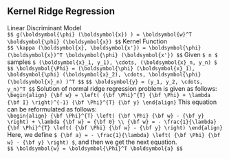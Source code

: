 ## Kernel Ridge Regression

Linear Discriminant Model<br>
`$$ g(\boldsymbol{\phi} (\boldsymbol{x}) ) = \boldsymbol{w}^T \boldsymbol{\phi} (\boldsymbol{x}) $$`
Kernel Function<br>
`$$ \kappa (\boldsymbol{x}, \boldsymbol{x'}) = \boldsymbol{\phi} (\boldsymbol{x})^T \boldsymbol{\phi} (\boldsymbol{x'}) $$`
Given `$ n $` samples `$ (\boldsymbol{x}_1, y_1), \cdots, (\boldsymbol{x}_n, y_n) $`<br>
`$$ \boldsymbol{\Phi} = (\boldsymbol{\phi} (\boldsymbol{x}_1), \boldsymbol{\phi} (\boldsymbol{x}_2), \cdots, \boldsymbol{\phi} (\boldsymbol{x}_n) )^T $$`
`$$ \boldsymbol{y} = (y_1, y_2, \cdots, y_n)^T $$`
Solution of normal ridge regression problem is given as follows:<br>
`\begin{align} {\bf w} = \left( {\bf \Phi}^{T} {\bf \Phi} + \lambda {\bf I} \right)^{-1} {\bf \Phi}^{T} {\bf y} \end{align}`
This equation can be reformulated as follows:<br>
`\begin{align} {\bf \Phi}^{T} \left( {\bf \Phi} {\bf w} - {\bf y} \right) + \lambda {\bf w} = {\bf 0} \\ {\bf w} = - \frac{1}{\lambda} {\bf \Phi}^{T} \left( {\bf \Phi} {\bf w} - {\bf y} \right) \end{align}`
Here, we define `$ {\bf a} = - \frac{1}{\lambda} \left( {\bf \Phi} {\bf w} - {\bf y} \right) $`, and then we get the next equation.<br>
`$$ \boldsymbol{w} = \boldsymbol{\Phi}^T \boldsymbol{a} $$`

